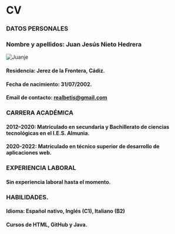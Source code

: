 
# CV


### DATOS PERSONALES

### **Nombre y apellidos:** Juan Jesús Nieto Hedrera 
![Juanje](https://images.gr-assets.com/authors/1445143531p5/13681397.jpg)																																				
#### **Residencia:** Jerez de la Frontera, Cádiz.
#### **Fecha de nacimiento:** 31/07/2002.
#### **Email de contacto:** realbetis@gmail.com               

### CARRERA ACADÉMICA
#### 2012–2020: Matriculado en secundaria y Bachillerato de ciencias tecnológicas en el I.E.S. Almunia.
#### 2020-2022: Matriculado en técnico superior de desarrollo de aplicaciones web.

### EXPERIENCIA LABORAL
#### Sin experiencia laboral hasta el momento.

### HABILIDADES. 

#### Idioma: Español nativo, Inglés (C1), Italiano (B2)
#### Cursos de HTML, GitHub y Java.
